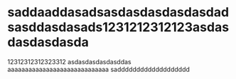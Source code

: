 # saddaaddasadsasdasdasdasdasdadsasddasdasads1231212312123asdasdasdasdasda
12312312312323312
     asdasdasdasdasddas
aaaaaaaaaaaaaaaaaaaaaaaaaaaaa
saddddddddddddddddddd
